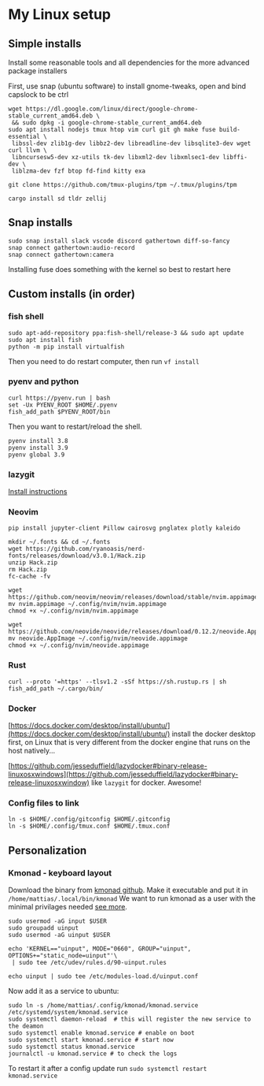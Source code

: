 # My Linux setup

## Simple installs

Install some reasonable tools and all dependencies for the more advanced package
installers

First, use snap (ubuntu software) to install gnome-tweaks, open and bind
capslock to be ctrl

```shell
wget https://dl.google.com/linux/direct/google-chrome-stable_current_amd64.deb \
 && sudo dpkg -i google-chrome-stable_current_amd64.deb
sudo apt install nodejs tmux htop vim curl git gh make fuse build-essential \
 libssl-dev zlib1g-dev libbz2-dev libreadline-dev libsqlite3-dev wget curl llvm \
 libncursesw5-dev xz-utils tk-dev libxml2-dev libxmlsec1-dev libffi-dev \
 liblzma-dev fzf btop fd-find kitty exa
```

```shell
git clone https://github.com/tmux-plugins/tpm ~/.tmux/plugins/tpm
```

```shell
cargo install sd tldr zellij
```

## Snap installs

```shell
sudo snap install slack vscode discord gathertown diff-so-fancy
snap connect gathertown:audio-record
snap connect gathertown:camera
```

Installing fuse does something with the kernel so best to restart here

## Custom installs (in order)

### fish shell

```shell
sudo apt-add-repository ppa:fish-shell/release-3 && sudo apt update
sudo apt install fish
python -m pip install virtualfish
```

Then you need to do restart computer, then run `vf install`

### pyenv and python

```shell
curl https://pyenv.run | bash
set -Ux PYENV_ROOT $HOME/.pyenv
fish_add_path $PYENV_ROOT/bin
```

Then you want to restart/reload the shell.

```shell
pyenv install 3.8
pyenv install 3.9
pyenv global 3.9
```

### lazygit

[Install instructions](https://github.com/jesseduffield/lazygit#ubuntu)

### Neovim

`pip install jupyter-client Pillow cairosvg pnglatex plotly kaleido`

```shell
mkdir ~/.fonts && cd ~/.fonts
wget https://github.com/ryanoasis/nerd-fonts/releases/download/v3.0.1/Hack.zip
unzip Hack.zip
rm Hack.zip
fc-cache -fv
```

```shell
wget https://github.com/neovim/neovim/releases/download/stable/nvim.appimage
mv nvim.appimage ~/.config/nvim/nvim.appimage
chmod +x ~/.config/nvim/nvim.appimage

wget https://github.com/neovide/neovide/releases/download/0.12.2/neovide.AppImage
mv neovide.AppImage ~/.config/nvim/neovide.appimage
chmod +x ~/.config/nvim/neovide.appimage
```

### Rust

```shell
curl --proto '=https' --tlsv1.2 -sSf https://sh.rustup.rs | sh
fish_add_path ~/.cargo/bin/
```

### Docker

[https://docs.docker.com/desktop/install/ubuntu/](https://docs.docker.com/desktop/install/ubuntu/)
install the docker desktop first, on Linux that is very different from the
docker engine that runs on the host natively...

[https://github.com/jesseduffield/lazydocker#binary-release-linuxosxwindows](https://github.com/jesseduffield/lazydocker#binary-release-linuxosxwindow)
like `lazygit` for docker. Awesome!

### Config files to link

```shell
ln -s $HOME/.config/gitconfig $HOME/.gitconfig
ln -s $HOME/.config/tmux.conf $HOME/.tmux.conf
```

## Personalization

### Kmonad - keyboard layout

Download the binary from [kmonad github](https://github.com/kmonad/kmonad/releases).
Make it executable and put it in `/home/mattias/.local/bin/kmonad`
We want to run kmonad as a user with the minimal privilages needed [see more](https://dev.to/ram535/kmonad-and-the-power-of-infinite-leader-keys-888).

```shell
sudo usermod -aG input $USER
sudo groupadd uinput
sudo usermod -aG uinput $USER

echo 'KERNEL=="uinput", MODE="0660", GROUP="uinput", OPTIONS+="static_node=uinput"'\
 | sudo tee /etc/udev/rules.d/90-uinput.rules

echo uinput | sudo tee /etc/modules-load.d/uinput.conf
```

Now add it as a service to ubuntu:

```shell
sudo ln -s /home/mattias/.config/kmonad/kmonad.service /etc/systemd/system/kmonad.service
sudo systemctl daemon-reload  # this will register the new service to the deamon
sudo systemctl enable kmonad.service # enable on boot
sudo systemctl start kmonad.service # start now
sudo systemctl status kmonad.service
journalctl -u kmonad.service # to check the logs
```

To restart it after a config update run `sudo systemctl restart kmonad.service`

